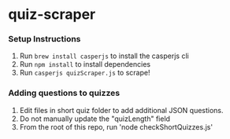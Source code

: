 # quiz-scraper

### Setup Instructions

1. Run `brew install casperjs` to install the casperjs cli
2. Run `npm install` to install dependencies
3. Run `casperjs quizScraper.js` to scrape!

### Adding questions to quizzes

1. Edit files in short quiz folder to add additional JSON questions.
2. Do not manually update the "quizLength" field
3. From the root of this repo, run 'node checkShortQuizzes.js'
